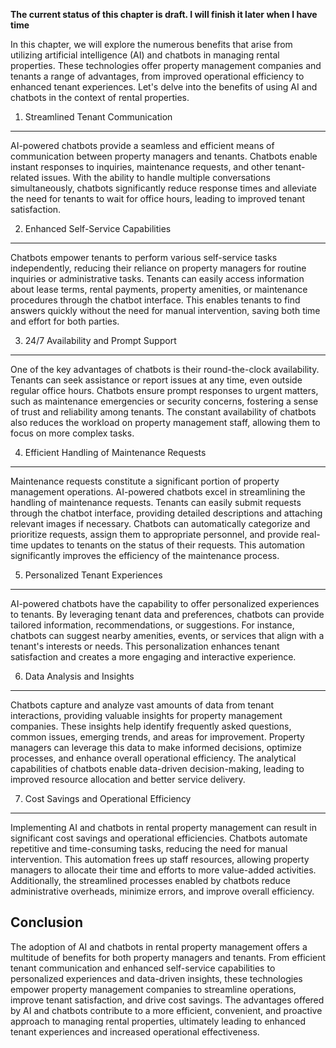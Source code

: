 **The current status of this chapter is draft. I will finish it later when I have time**

In this chapter, we will explore the numerous benefits that arise from utilizing artificial intelligence (AI) and chatbots in managing rental properties. These technologies offer property management companies and tenants a range of advantages, from improved operational efficiency to enhanced tenant experiences. Let's delve into the benefits of using AI and chatbots in the context of rental properties.

1. Streamlined Tenant Communication
-----------------------------------

AI-powered chatbots provide a seamless and efficient means of communication between property managers and tenants. Chatbots enable instant responses to inquiries, maintenance requests, and other tenant-related issues. With the ability to handle multiple conversations simultaneously, chatbots significantly reduce response times and alleviate the need for tenants to wait for office hours, leading to improved tenant satisfaction.

2. Enhanced Self-Service Capabilities
-------------------------------------

Chatbots empower tenants to perform various self-service tasks independently, reducing their reliance on property managers for routine inquiries or administrative tasks. Tenants can easily access information about lease terms, rental payments, property amenities, or maintenance procedures through the chatbot interface. This enables tenants to find answers quickly without the need for manual intervention, saving both time and effort for both parties.

3. 24/7 Availability and Prompt Support
---------------------------------------

One of the key advantages of chatbots is their round-the-clock availability. Tenants can seek assistance or report issues at any time, even outside regular office hours. Chatbots ensure prompt responses to urgent matters, such as maintenance emergencies or security concerns, fostering a sense of trust and reliability among tenants. The constant availability of chatbots also reduces the workload on property management staff, allowing them to focus on more complex tasks.

4. Efficient Handling of Maintenance Requests
---------------------------------------------

Maintenance requests constitute a significant portion of property management operations. AI-powered chatbots excel in streamlining the handling of maintenance requests. Tenants can easily submit requests through the chatbot interface, providing detailed descriptions and attaching relevant images if necessary. Chatbots can automatically categorize and prioritize requests, assign them to appropriate personnel, and provide real-time updates to tenants on the status of their requests. This automation significantly improves the efficiency of the maintenance process.

5. Personalized Tenant Experiences
----------------------------------

AI-powered chatbots have the capability to offer personalized experiences to tenants. By leveraging tenant data and preferences, chatbots can provide tailored information, recommendations, or suggestions. For instance, chatbots can suggest nearby amenities, events, or services that align with a tenant's interests or needs. This personalization enhances tenant satisfaction and creates a more engaging and interactive experience.

6. Data Analysis and Insights
-----------------------------

Chatbots capture and analyze vast amounts of data from tenant interactions, providing valuable insights for property management companies. These insights help identify frequently asked questions, common issues, emerging trends, and areas for improvement. Property managers can leverage this data to make informed decisions, optimize processes, and enhance overall operational efficiency. The analytical capabilities of chatbots enable data-driven decision-making, leading to improved resource allocation and better service delivery.

7. Cost Savings and Operational Efficiency
------------------------------------------

Implementing AI and chatbots in rental property management can result in significant cost savings and operational efficiencies. Chatbots automate repetitive and time-consuming tasks, reducing the need for manual intervention. This automation frees up staff resources, allowing property managers to allocate their time and efforts to more value-added activities. Additionally, the streamlined processes enabled by chatbots reduce administrative overheads, minimize errors, and improve overall efficiency.

Conclusion
----------

The adoption of AI and chatbots in rental property management offers a multitude of benefits for both property managers and tenants. From efficient tenant communication and enhanced self-service capabilities to personalized experiences and data-driven insights, these technologies empower property management companies to streamline operations, improve tenant satisfaction, and drive cost savings. The advantages offered by AI and chatbots contribute to a more efficient, convenient, and proactive approach to managing rental properties, ultimately leading to enhanced tenant experiences and increased operational effectiveness.
